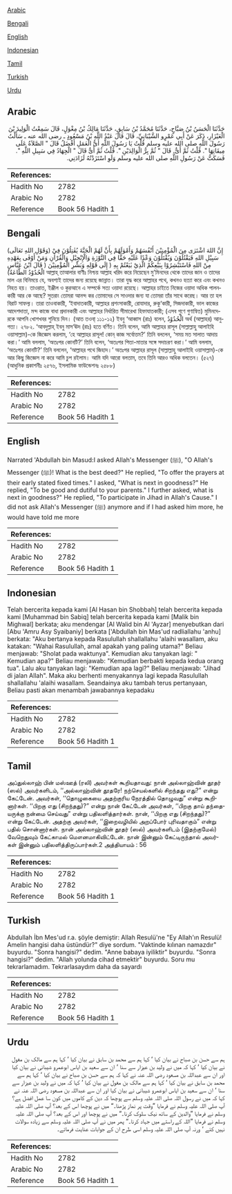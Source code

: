 [Arabic](#arabic)

[Bengali](#bengali)

[English](#english)

[Indonesian](#indonesian)

[Tamil](#tamil)

[Turkish](#turkish)

[Urdu](#urdu)

## Arabic


<div dir="rtl" lang="ar" style={{fontSize:'larger',backgroundColor:'#f8f9fa',padding:20}}>
حَدَّثَنَا الْحَسَنُ بْنُ صَبَّاحٍ، حَدَّثَنَا مُحَمَّدُ بْنُ سَابِقٍ، حَدَّثَنَا مَالِكُ بْنُ مِغْوَلٍ، قَالَ سَمِعْتُ الْوَلِيدَ بْنَ الْعَيْزَارِ، ذَكَرَ عَنْ أَبِي عَمْرٍو الشَّيْبَانِيِّ، قَالَ قَالَ عَبْدُ اللَّهِ بْنُ مَسْعُودٍ ـ رضى الله عنه ـ سَأَلْتُ رَسُولَ اللَّهِ صلى الله عليه وسلم قُلْتُ يَا رَسُولَ اللَّهِ أَىُّ الْعَمَلِ أَفْضَلُ قَالَ ‏"‏ الصَّلاَةُ عَلَى مِيقَاتِهَا ‏"‏‏.‏ قُلْتُ ثُمَّ أَىٌّ‏.‏ قَالَ ‏"‏ ثُمَّ بِرُّ الْوَالِدَيْنِ ‏"‏‏.‏ قُلْتُ ثُمَّ أَىٌّ قَالَ ‏"‏ الْجِهَادُ فِي سَبِيلِ اللَّهِ ‏"‏‏.‏ فَسَكَتُّ عَنْ رَسُولِ اللَّهِ صلى الله عليه وسلم وَلَوِ اسْتَزَدْتُهُ لَزَادَنِي‏.‏
</div>
<div style={{backgroundColor:'#f8f9fa',padding:20, marginBottom: 10}}><table> <thead> <tr> <th>References:</th> <th></th> </tr> </thead> <tbody><tr><td>Hadith No</td><td>2782</td></tr><tr><td>Arabic No</td><td>2782</td></tr><tr><td>Reference</td><td>Book 56 Hadith 1</td></tr></tbody></table></div>

## Bengali


<div dir="ltr" lang="bn" style={{fontSize:'larger',backgroundColor:'#f8f9fa',padding:20}}>
(وَقَوْلِ اللهِ تَعَالَى) إِنَّ اللهَ اشْتَرٰى مِنَ الْمُؤْمِنِيْنَ أَنْفُسَهُمْ وَأَمْوٰلَهُمْ بِأَنَّ لَهُمْ الْجَنَّةَ يُقٰتِلُوْنَ فِيْ سَبِيْلِ اللهِ فَيَقْتُلُوْنَ وَيُقْتَلُوْنَ وَعْدًا عَلَيْهِ حَقًّا فِي التَّوْرٰةِ وَالْإِنْجِيْلِ وَالْقُرْاٰنِ وَمَنْ أَوْفٰى بِعَهْدِهِ مِنْ اللهِ فَاسْتَبْشِرُوْا بِبَيْعِكُمْ الَّذِيْ بٰيَعْتُمْ بِهِ ( إِلَى قَوْلِهِ وَبَشِّرِ الْمُؤْمِنِيْنَ ( قَالَ ابْنُ عَبَّاسٍ الْحُدُوْدُ الطَّاعَةُ) আল্লাহ্ তাআলার বাণীঃ নিশ্চয় আল্লাহ খরিদ করে নিয়েছেন মু’মিনদের থেকে তাদের জান ও তাদের মাল এর বিনিময়ে যে, অবশ্যই তাদের জন্য রয়েছে জান্নাত। তারা যুদ্ধ করে আল্লাহর পথে, কখনও হত্যা করে এবং কখনও নিহত হয়। তাওরাত, ইঞ্জীল ও কুরআনে এ সম্পর্কে সত্য ওয়াদা রয়েছে। আল্লাহর চাইতে নিজের ওয়াদা অধিক পালনকারী আর কে আছে? সুতরাং তোমরা আনন্দ কর তোমাদের সে সাওদার জন্য যা তোমরা তাঁর সাথে করেছ। আর তা হল বিরাট সাফল্য। তারা তাওবাকারী, ‘ইবাদাতকারী, আল্লাহর প্রশংসাকারী, রোযাদার, রুকূ‘কারী, সিজদাকারী, ভাল কাজের আদেশদাতা, মন্দ কাজে বাধা প্রদানকারী এবং আল্লাহর নির্ধারিত সীমারেখা হিফাযাতকারী; (এসব গুণে গুণান্বিত) মুমিনদেরকে আপনি খোশখবর শুনিয়ে দিন। (আত তওবা্ ১১১-১২) ইবনু ‘আব্বাস (রাঃ) বলেন, الْحُدُوْدُ অর্থ (আল্লাহর) আনুগত্য। ২৭৮২. ‘আবদুল্লাহ্ ইবনু মাস‘ঊদ (রাঃ) হতে বর্ণিত। তিনি বলেন, আমি আল্লাহর রাসূল (সাল্লাল্লাহু আলাইহি ওয়াসাল্লাম)-কে জিজ্ঞেস করলাম, ‘হে আল্লাহর রাসূল! কোন্ কাজ সর্বোত্তম?’ তিনি বললেন, ‘সময় মত সালাত আদায় করা।’ আমি বললাম, ‘অতঃপর কোনটি?’ তিনি বলেন, ‘অতঃপর পিতা-মাতার সঙ্গে সদাচরণ করা।’ আমি বললাম, ‘অতঃপর কোনটি?’ তিনি বললেন, ‘আল্লাহর পথে জিহাদ।’ অতঃপর আল্লাহর রাসূল (সাল্লাল্লাহু আলাইহি ওয়াসাল্লাম)-কে আর কিছু জিজ্ঞেস না করে আমি চুপ রইলাম। আমি যদি আরো বলতাম, তবে তিনি আরও অধিক বলতেন। (৫২৭) (আধুনিক প্রকাশনীঃ ২৫৭৬, ইসলামিক ফাউন্ডেশনঃ ২৫৮৮)
</div>
<div style={{backgroundColor:'#f8f9fa',padding:20, marginBottom: 10}}><table> <thead> <tr> <th>References:</th> <th></th> </tr> </thead> <tbody><tr><td>Hadith No</td><td>2782</td></tr><tr><td>Arabic No</td><td>2782</td></tr><tr><td>Reference</td><td>Book 56 Hadith 1</td></tr></tbody></table></div>

## English


<div dir="ltr" lang="en" style={{fontSize:'larger',backgroundColor:'#f8f9fa',padding:20}}>
Narrated 'Abdullah bin Masud:I asked Allah's Messenger (ﷺ), "O Allah's Messenger (ﷺ)! What is the best deed?" He replied, "To offer the prayers at their early stated fixed times." I asked, "What is next in goodness?" He replied, "To be good and dutiful to your parents." I further asked, what is next in goodness?" He replied, "To participate in Jihad in Allah's Cause." I did not ask Allah's Messenger (ﷺ) anymore and if I had asked him more, he would have told me more
</div>
<div style={{backgroundColor:'#f8f9fa',padding:20, marginBottom: 10}}><table> <thead> <tr> <th>References:</th> <th></th> </tr> </thead> <tbody><tr><td>Hadith No</td><td>2782</td></tr><tr><td>Arabic No</td><td>2782</td></tr><tr><td>Reference</td><td>Book 56 Hadith 1</td></tr></tbody></table></div>

## Indonesian


<div dir="ltr" lang="id" style={{fontSize:'larger',backgroundColor:'#f8f9fa',padding:20}}>
Telah bercerita kepada kami [Al Hasan bin Shobbah] telah bercerita kepada kami [Muhammad bin Sabiq] telah bercerita kepada kami [Malik bin Mighwal] berkata; aku mendengar [Al Walid bin Al 'Ayzar] menyebutkan dari [Abu 'Amru Asy Syaibaniy] berkata ['Abdullah bin Mas'ud radliallahu 'anhu] berkata: "Aku bertanya kepada Rasulullah shallallahu 'alaihi wasallam, aku katakan: "Wahai Rasulullah, amal apakah yang paling utama?" Beliau menjawab: "Sholat pada waktunya". Kemudian aku tanyakan lagi: " Kemudian apa?" Beliau menjawab: "Kemudian berbakti kepada kedua orang tua". Lalu aku tanyakan lagi: "Kemudian apa lagi?" Beliau menjawab: "Jihad di jalan Allah". Maka aku berhenti menyakannya lagi kepada Rasulullah shallallahu 'alaihi wasallam. Seandainya aku tambah terus pertanyaan, Beliau pasti akan menambah jawabannya kepadaku
</div>
<div style={{backgroundColor:'#f8f9fa',padding:20, marginBottom: 10}}><table> <thead> <tr> <th>References:</th> <th></th> </tr> </thead> <tbody><tr><td>Hadith No</td><td>2782</td></tr><tr><td>Arabic No</td><td>2782</td></tr><tr><td>Reference</td><td>Book 56 Hadith 1</td></tr></tbody></table></div>

## Tamil


<div dir="ltr" lang="ta" style={{fontSize:'larger',backgroundColor:'#f8f9fa',padding:20}}>
அப்துல்லாஹ் பின் மஸ்ஊத் (ரலி) அவர்கள் கூறியதாவது: நான் அல்லாஹ்வின் தூதர் (ஸல்) அவர்களிடம், ‘‘அல்லாஹ்வின் தூதரே! நற்செயல்களில் சிறந்தது எது?” என்று கேட்டேன். அவர்கள், ‘‘தொழுகையை அதற்குரிய நேரத்தில் தொழுவது” என்று கூறினார்கள். ‘‘பிறகு எது (சிறந்தது)?” என்று நான் கேட்டேன் அவர்கள், ‘‘பிறகு தாய் தந்தையருக்கு நன்மை செய்வது” என்று பதிலளித்தார்கள். நான், ‘‘பிறகு எது (சிறந்தது)?” என்று கேட்டேன். அதற்கு அவர்கள், ‘‘இறைவழியில் அறப்போர் புரிவதாகும்” என்று பதில் சொன்னார்கள். நான் அல்லாஹ்வின் தூதர் (ஸல்) அவர்களிடம் (இதற்குமேல்) வேறெதுவும் கேட்காமல் மௌனமாகிவிட்டேன். நான் இன்னும் கேட்டிருந்தால் அவர்கள் இன்னும் பதிலளித்திருப்பார்கள்.2 அத்தியாயம் : 56
</div>
<div style={{backgroundColor:'#f8f9fa',padding:20, marginBottom: 10}}><table> <thead> <tr> <th>References:</th> <th></th> </tr> </thead> <tbody><tr><td>Hadith No</td><td>2782</td></tr><tr><td>Arabic No</td><td>2782</td></tr><tr><td>Reference</td><td>Book 56 Hadith 1</td></tr></tbody></table></div>

## Turkish


<div dir="ltr" lang="tr" style={{fontSize:'larger',backgroundColor:'#f8f9fa',padding:20}}>
Abdullah İbn Mes'ud r.a. şöyle demiştir: Allah Resulü'ne "Ey Allah'ın Resulü! Amelin hangisi daha üstündür?" diye sordum. "Vaktinde kılınan namazdır" buyurdu. "Sonra hangisi?" dedim. "Anne babaya iyiliktir" buyurdu. "Sonra hangisi?" dedim. "Allah yolunda cihad etmektir" buyurdu. Soru mu tekrarlamadım. Tekrarlasaydım daha da sayardı
</div>
<div style={{backgroundColor:'#f8f9fa',padding:20, marginBottom: 10}}><table> <thead> <tr> <th>References:</th> <th></th> </tr> </thead> <tbody><tr><td>Hadith No</td><td>2782</td></tr><tr><td>Arabic No</td><td>2782</td></tr><tr><td>Reference</td><td>Book 56 Hadith 1</td></tr></tbody></table></div>

## Urdu


<div dir="rtl" lang="ur" style={{fontSize:'larger',backgroundColor:'#f8f9fa',padding:20}}>
ہم سے حسن بن صباح نے بیان کیا ‘ کہا ہم سے محمد بن سابق نے بیان کیا ‘ کہا ہم سے مالک بن مغول نے بیان کیا ‘ کہا کہ میں نے ولید بن عیزار سے سنا ‘ ان سے سعید بن ایاس ابوعمرو شیبانی نے بیان کیا اور ان سے عبداللہ بن مسعود رضی اللہ عنہ نے کہا کہ ہم سے حسن بن صباح نے بیان کیا ‘ کہا ہم سے محمد بن سابق نے بیان کیا ‘ کہا ہم سے مالک بن مغول نے بیان کیا ‘ کہا کہ میں نے ولید بن عیزار سے سنا ‘ ان سے سعید بن ایاس ابوعمرو شیبانی نے بیان کیا اور ان سے عبداللہ بن مسعود رضی اللہ عنہ نے کہا کہ میں نے رسول اللہ صلی اللہ علیہ وسلم سے پوچھا کہ دین کے کاموں میں کون سا عمل افضل ہے؟ آپ صلی اللہ علیہ وسلم نے فرمایا ”وقت پر نماز پڑھنا۔“ میں نے پوچھا اس کے بعد؟ آپ صلی اللہ علیہ وسلم نے فرمایا ”والدین کے ساتھ نیک سلوک کرنا۔“ میں نے پوچھا اور اس کے بعد؟ آپ صلی اللہ علیہ وسلم نے فرمایا ”اللہ کے راستے میں جہاد کرنا۔“ پھر میں نے آپ صلی اللہ علیہ وسلم سے زیادہ سوالات نہیں کئے ‘ ورنہ آپ صلی اللہ علیہ وسلم اسی طرح ان کے جوابات عنایت فرماتے۔
</div>
<div style={{backgroundColor:'#f8f9fa',padding:20, marginBottom: 10}}><table> <thead> <tr> <th>References:</th> <th></th> </tr> </thead> <tbody><tr><td>Hadith No</td><td>2782</td></tr><tr><td>Arabic No</td><td>2782</td></tr><tr><td>Reference</td><td>Book 56 Hadith 1</td></tr></tbody></table></div>